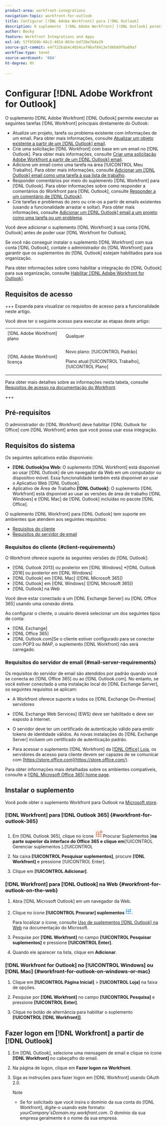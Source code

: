 ```yaml
---
product-area: workfront-integrations
navigation-topic: workfront-for-outlook
title: Configurar [!DNL Adobe Workfront] para [!DNL Outlook]
description: O suplemento  [!DNL Adobe Workfront] [!DNL Outlook] permite executar as tarefas principais [!DNL Workfront]  diretamente do Outlook.
author: Becky
feature: Workfront Integrations and Apps
exl-id: 57f0560b-68c2-4654-863e-bd728e76da29
source-git-commit: e4f722bab4c4024ca796af8413e7d6b69f6a89a7
workflow-type: tm+mt
source-wordcount: '684'
ht-degree: 0%

---
```


# Configurar [!DNL Adobe Workfront for Outlook]

<!-- Audited: 12/2023 -->

O suplemento [!DNL Adobe Workfront] [!DNL Outlook] permite executar as seguintes tarefas [!DNL Workfront] principais diretamente do Outlook:

* Atualize um projeto, tarefa ou problema existente com informações de um email. Para obter mais informações, consulte [Atualizar um objeto existente a partir de um [!DNL Outlook] email](../../workfront-integrations-and-apps/using-workfront-with-outlook/update-an-existing-object-from-an-outlook-email.md).
* Crie uma solicitação [!DNL Workfront] com base em um email no [!DNL Outlook]. Para obter mais informações, consulte [Criar uma solicitação Adobe Workfront a partir de um [!DNL Outlook] email](../../workfront-integrations-and-apps/using-workfront-with-outlook/create-a-wf-request-from-an-outlook-email.md).
* Adicione um email como uma tarefa na área [!UICONTROL Meu Trabalho]. Para obter mais informações, consulte [Adicionar um [!DNL Outlook] email como uma tarefa à sua lista de trabalho](../../workfront-integrations-and-apps/using-workfront-with-outlook/add-outlook-email-as-task-to-your-work-list.md).
* Responder comentários por meio do suplemento [!DNL Workfront] para [!DNL Outlook]. Para obter informações sobre como responder a comentários do Workfront para [!DNL Outlook], consulte [Responder a um comentário de [!DNL Outlook]](../../workfront-integrations-and-apps/using-workfront-with-outlook/reply-to-a-comment-from-outlook.md).
* Crie tarefas e problemas do zero ou crie-os a partir de emails existentes (usando a funcionalidade arrastar e soltar). Para obter mais informações, consulte [Adicionar um [!DNL Outlook] email a um projeto como uma tarefa ou um problema](../../workfront-integrations-and-apps/using-workfront-with-outlook/add-outlook-email-to-project-as-task-or-issue.md).

Você deve adicionar o suplemento [!DNL Workfront] à sua conta [!DNL Outlook] antes de poder usar [!DNL Workfront for Outlook].

Se você não conseguir instalar o suplemento [!DNL Workfront] com sua conta [!DNL Outlook], contate o administrador do [!DNL Workfront] para garantir que os suplementos do [!DNL Outlook] estejam habilitados para sua organização.

Para obter informações sobre como habilitar a integração do [!DNL Outlook] para sua organização, consulte [Habilitar [!DNL Adobe Workfront for Outlook]](../../administration-and-setup/configure-integrations/enable-workfront-for-outlook.md).

## Requisitos de acesso

+++ Expanda para visualizar os requisitos de acesso para a funcionalidade neste artigo.

Você deve ter o seguinte acesso para executar as etapas deste artigo:

<table style="table-layout:auto"> 
 <col> 
 <col> 
 <tbody> 
  <tr> 
   <td role="rowheader">[!DNL Adobe Workfront] plano</td> 
   <td> <p>Qualquer</p> </td> 
  </tr> 
  <tr> 
   <td role="rowheader">[!DNL Adobe Workfront] licença</td> 
   <td> 
   <p>Novo plano: [!UICONTROL Padrão]</p> 
   <p>Plano atual:[!UICONTROL Trabalho], [!UICONTROL Plano]</p> </td> 
  </tr> 
 </tbody> 
</table>

Para obter mais detalhes sobre as informações nesta tabela, consulte [Requisitos de acesso na documentação do Workfront](/help/quicksilver/administration-and-setup/add-users/access-levels-and-object-permissions/access-level-requirements-in-documentation.md).

+++

## Pré-requisitos

O administrador do [!DNL Workfront] deve habilitar [!DNL Outlook for Office] com [!DNL Workfront] antes que você possa usar essa integração.

## Requisitos do sistema

Os seguintes aplicativos estão disponíveis:

* **[!DNL Outlook]na Web:** O suplemento [!DNL Workfront] está disponível ao usar [!DNL Outlook] de um navegador da Web em um computador ou dispositivo móvel. Essa funcionalidade também está disponível ao usar o Aplicativo Web [!DNL Outlook].
* Aplicativo de Área de Trabalho **[!DNL Outlook]:** O suplemento [!DNL Workfront] está disponível ao usar as versões de área de trabalho [!DNL Windows] e [!DNL Mac] de [!DNL Outlook] incluídas no pacote [!DNL Office].

O suplemento [!DNL Workfront] para [!DNL Outlook] tem suporte em ambientes que atendem aos seguintes requisitos:

* [Requisitos do cliente](#client-requirements-client-requirements)
* [Requisitos do servidor de email](#mail-server-requirements-mail-server-requirements)

### Requisitos do cliente {#client-requirements}

O Workfront oferece suporte às seguintes versões do [!DNL Outlook]:

* [!DNL Outlook 2013] ou posterior em [!DNL Windows]
*[!DNL  Outlook 2016] ou posterior em [!DNL Windows]
* [!DNL Outlook] em [!DNL Mac] ([!DNL Microsoft 365])
* [!DNL Outlook] em [!DNL Windows] ([!DNL Microsoft 365])
* [!DNL Outlook] na Web

Você deve estar conectado a um [!DNL Exchange Server] ou [!DNL Office 365] usando uma conexão direta.

Ao configurar o cliente, o usuário deverá selecionar um dos seguintes tipos de conta:

* [!DNL Exchange]
* [!DNL Office 365]
* [!DNL Outlook.com]&#x200B;**&#x200B;**&#x200B;Se o cliente estiver configurado para se conectar com POP3 ou IMAP, o suplemento [!DNL Workfront] não será carregado.

### Requisitos do servidor de email {#mail-server-requirements}

Os requisitos do servidor de email são atendidos por padrão quando você se conecta ao [!DNL Office 365] ou ao [!DNL Outlook.com]. No entanto, se você estiver conectado a uma instalação local do [!DNL Exchange Server], os seguintes requisitos se aplicam:

* A Workfront oferece suporte a todos os [!DNL Exchange On-Premise] servidores
* [!DNL Exchange Web Services] (EWS) deve ser habilitado e deve ser exposto à Internet.
* O servidor deve ter um certificado de autenticação válido para emitir tokens de identidade válidos. As novas instalações do [!DNL Exchange Server] incluem um certificado de autenticação padrão.

  <!--this used to be here but Dev asked for it to be taken out - logged issue for editing this article on 4-26-2023: For more information, see [Digital certificates and encryption in [!DNL Exchange 2016]](https://technet.microsoft.com/en-us/library/dd351044(v=exchg.160).aspx) and [Set-AuthConfig](https://technet.microsoft.com/en-us/library/jj215766(v=exchg.160).aspx).-->

* Para acessar o suplemento [!DNL Workfront] da [[!DNL Office] Loja](https://store.office.com/), os servidores de acesso para cliente devem ser capazes de se comunicar com [https://store.office.com](https://store.office.com/).

Para obter informações mais detalhadas sobre os ambientes compatíveis, consulte a [[!DNL Microsoft Office 365] home page](https://products.office.com/en-us/office-365-home).

## Instalar o suplemento

Você pode obter o suplemento Workfront para Outlook na [Microsoft store](https://appsource.microsoft.com/en-us/product/office/WA104380943?tab=Overview).

### [!DNL Workfront] para [!DNL Outlook 365] {#workfront-for-outlook-365}

1. Em [!DNL Outlook 365], clique no ícone ![](assets/outlook-add-in-26x26.png)Procurar Suplementos ]**na parte superior da interface do Office 365 e clique em**[!UICONTROL  Gerenciar suplementos ]**.**[!UICONTROL 

1. Na caixa **[!UICONTROL Pesquisar suplementos]**, procure **[!DNL Workfront]** e pressione [!UICONTROL Enter].

1. Clique em **[!UICONTROL Adicionar]**.

### [!DNL Workfront] para [!DNL Outlook] na Web {#workfront-for-outlook-on-the-web}

1. Abra [!DNL Microsoft Outlook] em um navegador da Web.
1. Clique no ícone **[!UICONTROL Procurar] suplementos** ![](assets/outlook-add-in-web-version-20x20.png).

   Para localizar o ícone, consulte [Uso de suplementos [!DNL Outlook] na Web](https://support.microsoft.com/en-us/office/using-add-ins-in-outlook-on-the-web-8f2ce816-5df4-44a5-958c-f7f9d6dabdce#bkmk_addaddinsicon) na documentação do Microsoft.

1. Pesquise por **[!DNL Workfront]** no campo **[!UICONTROL Pesquisar suplementos]** e pressione **[!UICONTROL Enter]**.

1. Quando ele aparecer na lista, clique em **Adicionar**.

### [!DNL Workfront for Outlook] no [!UICONTROL Windows] ou [!DNL Mac] {#workfront-for-outlook-on-windows-or-mac}

1. Clique em **[!UICONTROL Página Inicial]** > **[!UICONTROL Loja]** na faixa de opções.

1. Pesquise por **[!DNL Workfront]** no campo **[!UICONTROL Pesquisa]** e pressione **[!UICONTROL Enter]**.

1. Clique no botão de alternância para habilitar o suplemento **[!UICONTROL [!DNL Workfront]]**.

## Fazer logon em [!DNL Workfront] a partir de [!DNL Outlook]

1. Em [!DNL Outlook], selecione uma mensagem de email e clique no ícone **[!DNL Workfront]** no cabeçalho do email.
1. Na página de logon, clique em **Fazer logon no Workfront**.
1. Siga as instruções para fazer logon em [!DNL Workfront] usando OAuth 2.0. <!--Enhanced Authentication or your Security Assertion Markup Language (SAML) URL.-->

   <!--Before users can log in to the [!DNL Workfront] add-in using SAML, a [!DNL Workfront] administrator must first enable [!DNL Office 365] add-ins to authenticate using a SAML 2.0 solution. For more information, see the section [Configure [!DNL Adobe Workfront] with SAML 2.0](../../administration-and-setup/add-users/single-sign-on/configure-workfront-saml-2.md#enable-saml-with-office-365) in the article [Configure [!DNL Adobe Workfront] with SAML 2.0](../../administration-and-setup/add-users/single-sign-on/configure-workfront-saml-2.md).-->

   >[!NOTE]
   >
   >* Se for solicitado que você insira o domínio da sua conta do [!DNL Workfront], digite-o usando este formato: *yourCompany&#39;sDomain.my.workfront.com*. O domínio da sua empresa geralmente é o nome da sua empresa.

<!--ADDITIONAL BULLET REMOVED FROM NOTE BOX: Enhanced Authentication is not available until a Workfront administrator enables it for this integration.-->
